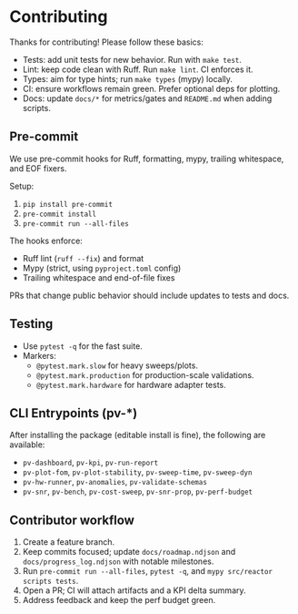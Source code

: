 # Contributing

Thanks for contributing! Please follow these basics:

- Tests: add unit tests for new behavior. Run with `make test`.
- Lint: keep code clean with Ruff. Run `make lint`. CI enforces it.
- Types: aim for type hints; run `make types` (mypy) locally.
- CI: ensure workflows remain green. Prefer optional deps for plotting.
- Docs: update `docs/*` for metrics/gates and `README.md` when adding scripts.

## Pre-commit

We use pre-commit hooks for Ruff, formatting, mypy, trailing whitespace, and EOF fixers.

Setup:

1. `pip install pre-commit`
2. `pre-commit install`
3. `pre-commit run --all-files`

The hooks enforce:
- Ruff lint (`ruff --fix`) and format
- Mypy (strict, using `pyproject.toml` config)
- Trailing whitespace and end-of-file fixes

PRs that change public behavior should include updates to tests and docs.

## Testing

- Use `pytest -q` for the fast suite.
- Markers:
	- `@pytest.mark.slow` for heavy sweeps/plots.
	- `@pytest.mark.production` for production-scale validations.
	- `@pytest.mark.hardware` for hardware adapter tests.

## CLI Entrypoints (pv-*)

After installing the package (editable install is fine), the following are available:

- `pv-dashboard`, `pv-kpi`, `pv-run-report`
- `pv-plot-fom`, `pv-plot-stability`, `pv-sweep-time`, `pv-sweep-dyn`
- `pv-hw-runner`, `pv-anomalies`, `pv-validate-schemas`
- `pv-snr`, `pv-bench`, `pv-cost-sweep`, `pv-snr-prop`, `pv-perf-budget`

## Contributor workflow

1. Create a feature branch.
2. Keep commits focused; update `docs/roadmap.ndjson` and `docs/progress_log.ndjson` with notable milestones.
3. Run `pre-commit run --all-files`, `pytest -q`, and `mypy src/reactor scripts tests`.
4. Open a PR; CI will attach artifacts and a KPI delta summary.
5. Address feedback and keep the perf budget green.
